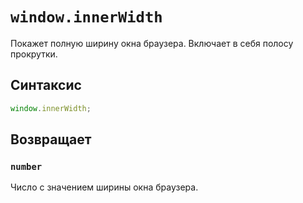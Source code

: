 # `window.innerWidth`

Покажет полную ширину окна браузера. Включает в себя полосу прокрутки.

## Синтаксис

```js
window.innerWidth;
```

## Возвращает

### `number`

Число с значением ширины окна браузера.
